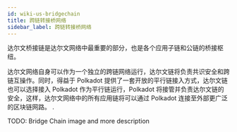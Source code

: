```yaml
---
id: wiki-us-bridgechain
title: 跨链转接桥网络
sidebar_label: 跨链转接桥网络
---
```


达尔文桥接链是达尔文网络中最重要的部分，也是各个应用子链和公链的桥接枢纽。

达尔文网络自身可以作为一个独立的跨链网络运行，达尔文链将负责共识安全和跨链互操作。同时，得益于 Polkadot 提供了一套开放的平行链接入方式，达尔文链也可以选择接入 Polkadot 作为平行链运行，Polkadot 将接管并负责达尔文链的安全，这样，达尔文网络中的所有应用链将可以通过 Polkadot 连接至外部更广泛的区块链网路。
.

TODO: Bridge Chain image and more description